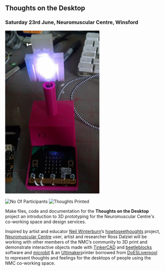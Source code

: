 ## Thoughts on the Desktop

### Saturday 23rd June, Neuromuscular Centre, Winsford

![Firstprint](images/firstprint.png)

![No Of Participants](https://img.shields.io/badge/participants%20estimate-12-brightgreen.svg)
![Thoughts Printed](https://img.shields.io/badge/thoughts%20printed-1-brightgreen.svg)

Make files, code and documentation for the **Thoughts on the Desktop** project an introduction to 3D prototyping for the Neuromuscular Centre's co-working space and design services.

Inspired by artist and educator [Neil Winterburn](https://twitter.com/OnThePennines)’s [howtoseethoughts](http://howtoseethoughts.org) project, [Neuromuscular Centre](http://www.nmcentre.com/) user, artist and researcher Ross Dalziel will be working with other members of the NMC’s community to 3D print and demonstrate interactive objects made with [TinkerCAD](https://www.tinkercad.com/) and [beetleblocks](http://beetleblocks.com) software and [microbit](http://microbit.co.uk) & an [Ultimaker](http://ultimaker.com)printer borrowed from [DoESLiverpool](http://doesliverpool.com) to represent thoughts and feelings for the desktops of people using the NMC co-working space.


